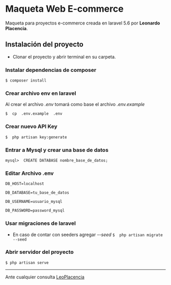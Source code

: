 # Maqueta Web E-commerce
Maqueta para proyectos e-commerce creada en laravel 5.6 por **Leonardo Placencia**.

## Instalación del proyecto
- Clonar el proyecto y abrir terminal en su carpeta.

### Instalar dependencias de composer
``` $ composer install ```

### Crear archivo env en laravel
Al crear el archivo *.env* tomará como base el archivo *.env.example*

```$  cp  .env.example  .env ```

### Crear nuevo API Key
```$  php artisan key:generate ```

### Entrar a Mysql y crear una base de datos
``` mysql>  CREATE DATABASE nombre_base_de_datos; ```

### Editar Archivo .env
``` DB_HOST=localhost ```

```DB_DATABASE=tu_base_de_datos```

```DB_USERNAME=usuario_mysql```

```DB_PASSWORD=password_mysql ```

### Usar migraciones de laravel
- En caso de contar con seeders agregar *--seed*
``` $  php artisan migrate --seed ```

### Abrir servidor del proyecto
``` $ php artisan serve ```

---

Ante cualquier consulta [LeoPlacencia](mailto:placencia.leo@gmail.com)